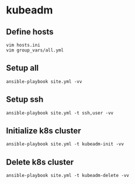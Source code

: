 # kubeadm

## Define hosts

```
vim hosts.ini
vim group_vars/all.yml
```

## Setup all

```
ansible-playbook site.yml -vv
```

## Setup ssh

```
ansible-playbook site.yml -t ssh,user -vv
```

## Initialize k8s cluster

```
ansible-playbook site.yml -t kubeadm-init -vv
```

## Delete k8s cluster

```
ansible-playbook site.yml -t kubeadm-delete -vv
```

